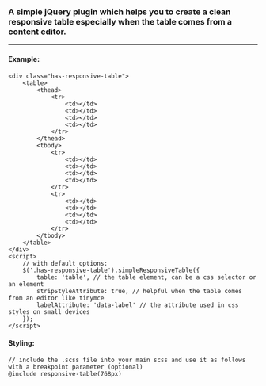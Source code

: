 ### A simple jQuery plugin which helps you to create a clean responsive table especially when the table comes from a content editor.  
---
  
#### Example:
```
<div class="has-responsive-table">
	<table>
		<thead>
			<tr>
				<td></td>
				<td></td>
				<td></td>
				<td></td>
			</tr>
		</thead>
		<tbody>
			<tr>
				<td></td>
				<td></td>
				<td></td>
				<td></td>
			</tr>
			<tr>
				<td></td>
				<td></td>
				<td></td>
				<td></td>
			</tr>
		</tbody>
	</table>
</div>
<script>
	// with default options:
	$('.has-responsive-table').simpleResponsiveTable({
		table: 'table', // the table element, can be a css selector or an element
        stripStyleAttribute: true, // helpful when the table comes from an editor like tinymce
        labelAttribute: 'data-label' // the attribute used in css styles on small devices
	});
</script>
```

#### Styling:
```
// include the .scss file into your main scss and use it as follows with a breakpoint parameter (optional)
@include responsive-table(768px) 
```